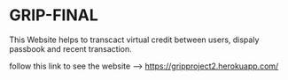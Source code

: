 # GRIP-FINAL

This Website helps to transcact virtual credit between users, dispaly passbook and recent transaction.

follow this link to see the website  -->  https://gripproject2.herokuapp.com/
